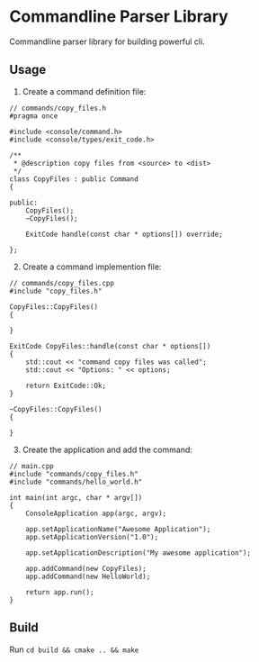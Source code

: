 # Commandline Parser Library

Commandline parser library for building powerful cli.

## Usage

1. Create a command definition file:

```
// commands/copy_files.h
#pragma once

#include <console/command.h>
#include <console/types/exit_code.h>

/**
 * @description copy files from <source> to <dist>
 */
class CopyFiles : public Command
{

public:
    CopyFiles();
    ~CopyFiles();

    ExitCode handle(const char * options[]) override;

};
```

2. Create a command implemention file:

```
// commands/copy_files.cpp
#include "copy_files.h"

CopyFiles::CopyFiles()
{

}

ExitCode CopyFiles::handle(const char * options[])
{
    std::cout << "command copy files was called";
    std::cout << "Options: " << options;

    return ExitCode::Ok;
}

~CopyFiles::CopyFiles()
{
    
}
```

3. Create the application and add the command:

```
// main.cpp
#include "commands/copy_files.h"
#include "commands/hello_world.h"

int main(int argc, char * argv[])
{
    ConsoleApplication app(argc, argv);

    app.setApplicationName("Awesome Application");
    app.setApplicationVersion("1.0");

    app.setApplicationDescription("My awesome application");

    app.addCommand(new CopyFiles);
    app.addCommand(new HelloWorld);

    return app.run();
}
```

## Build

Run `cd build && cmake .. && make`